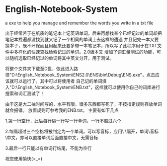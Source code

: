 # English-Notebook-System
a exe to help you manage and remember the words you write in a txt file

  出于经常苦于在纸质的笔记本上记英语单词，后来再想找某个已经记过的单词却把笔记本找遍都没找到就又记了一个相同的单词上去这样的遭遇
并且记完一本又要换本子，既不环保而且用起来还要多带一本笔记本，所以写了此程序用于在TXT文件中多样化的快速查找检索记过的单词。2.0版本又
增加了词汇量测试的功能，可以随机选取已经记过的单词将其中英文分开，用于测试。

将整个文件夹下载至D盘，依此进入路径"D:\English_Notebook_System\ENS2.0\ENS\bin\Debug\ENS.exe"，点击应该就可以运行了。其中可以将使用者
自己记的单词填入"D:\English_Notebook_System\ENB.txt"，这样就可以使用你自己的词库进行搜索和词汇测试了！

由于这是大二抽时间写的，水平有限，很多东西都写死了，不按指定规则存放单词就会报错。
放置规则可参考我的ENB.txt。
主要有如下几点

1.第一行空行，此后每行隔一行写一行单词，一行不超过六个

2.每隔超过三个空格将被判定为一个单词，可以写音标，应用\ \隔开，单词\音标\中文，亦可以直接单词后面直接中文，无需音标

3.最后一行只能以有单词行结尾，不能为空行

祝您使用愉快(>_<)
